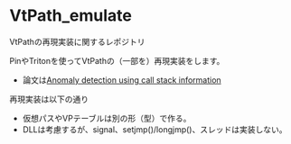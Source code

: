 # VtPath_emulate
VtPathの再現実装に関するレポジトリ

PinやTritonを使ってVtPathの（一部を）再現実装をします。
- 論文は[Anomaly detection using call stack information](https://ieeexplore.ieee.org/document/1199328)  

再現実装は以下の通り
- 仮想パスやVPテーブルは別の形（型）で作る。
- DLLは考慮するが、signal、setjmp()/longjmp()、スレッドは実装しない。

